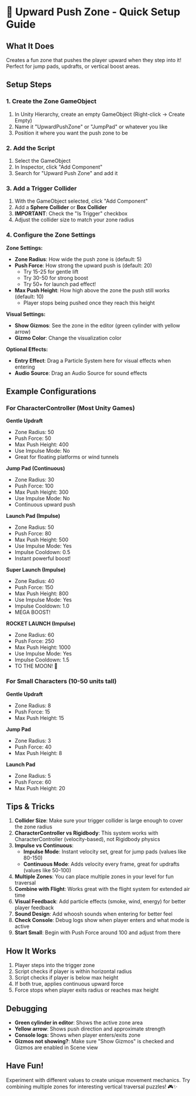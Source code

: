 # 🚀 Upward Push Zone - Quick Setup Guide

## What It Does
Creates a fun zone that pushes the player upward when they step into it! Perfect for jump pads, updrafts, or vertical boost areas.

## Setup Steps

### 1. Create the Zone GameObject
1. In Unity Hierarchy, create an empty GameObject (Right-click → Create Empty)
2. Name it "UpwardPushZone" or "JumpPad" or whatever you like
3. Position it where you want the push zone to be

### 2. Add the Script
1. Select the GameObject
2. In Inspector, click "Add Component"
3. Search for "Upward Push Zone" and add it

### 3. Add a Trigger Collider
1. With the GameObject selected, click "Add Component"
2. Add a **Sphere Collider** or **Box Collider**
3. **IMPORTANT**: Check the "Is Trigger" checkbox
4. Adjust the collider size to match your zone radius

### 4. Configure the Zone Settings

**Zone Settings:**
- **Zone Radius**: How wide the push zone is (default: 5)
- **Push Force**: How strong the upward push is (default: 20)
  - Try 15-25 for gentle lift
  - Try 30-50 for strong boost
  - Try 50+ for launch pad effect!
- **Max Push Height**: How high above the zone the push still works (default: 10)
  - Player stops being pushed once they reach this height

**Visual Settings:**
- **Show Gizmos**: See the zone in the editor (green cylinder with yellow arrow)
- **Gizmo Color**: Change the visualization color

**Optional Effects:**
- **Entry Effect**: Drag a Particle System here for visual effects when entering
- **Audio Source**: Drag an Audio Source for sound effects

## Example Configurations

### For CharacterController (Most Unity Games)

**Gentle Updraft**
- Zone Radius: 50
- Push Force: 50
- Max Push Height: 400
- Use Impulse Mode: No
- Great for floating platforms or wind tunnels

**Jump Pad (Continuous)**
- Zone Radius: 30
- Push Force: 100
- Max Push Height: 300
- Use Impulse Mode: No
- Continuous upward push

**Launch Pad (Impulse)**
- Zone Radius: 50
- Push Force: 80
- Max Push Height: 500
- Use Impulse Mode: Yes
- Impulse Cooldown: 0.5
- Instant powerful boost!

**Super Launch (Impulse)**
- Zone Radius: 40
- Push Force: 150
- Max Push Height: 800
- Use Impulse Mode: Yes
- Impulse Cooldown: 1.0
- MEGA BOOST!

**ROCKET LAUNCH (Impulse)**
- Zone Radius: 60
- Push Force: 250
- Max Push Height: 1000
- Use Impulse Mode: Yes
- Impulse Cooldown: 1.5
- TO THE MOON! 🚀

### For Small Characters (10-50 units tall)

**Gentle Updraft**
- Zone Radius: 8
- Push Force: 15
- Max Push Height: 15

**Jump Pad**
- Zone Radius: 3
- Push Force: 40
- Max Push Height: 8

**Launch Pad**
- Zone Radius: 5
- Push Force: 60
- Max Push Height: 20

## Tips & Tricks

1. **Collider Size**: Make sure your trigger collider is large enough to cover the zone radius
2. **CharacterController vs Rigidbody**: This system works with CharacterController (velocity-based), not Rigidbody physics
3. **Impulse vs Continuous**:
   - **Impulse Mode**: Instant velocity set, great for jump pads (values like 80-150)
   - **Continuous Mode**: Adds velocity every frame, great for updrafts (values like 50-100)
4. **Multiple Zones**: You can place multiple zones in your level for fun traversal
5. **Combine with Flight**: Works great with the flight system for extended air time
6. **Visual Feedback**: Add particle effects (smoke, wind, energy) for better player feedback
7. **Sound Design**: Add whoosh sounds when entering for better feel
8. **Check Console**: Debug logs show when player enters and what mode is active
9. **Start Small**: Begin with Push Force around 100 and adjust from there

## How It Works

1. Player steps into the trigger zone
2. Script checks if player is within horizontal radius
3. Script checks if player is below max height
4. If both true, applies continuous upward force
5. Force stops when player exits radius or reaches max height

## Debugging

- **Green cylinder in editor**: Shows the active zone area
- **Yellow arrow**: Shows push direction and approximate strength
- **Console logs**: Shows when player enters/exits zone
- **Gizmos not showing?**: Make sure "Show Gizmos" is checked and Gizmos are enabled in Scene view

## Have Fun!

Experiment with different values to create unique movement mechanics. Try combining multiple zones for interesting vertical traversal puzzles! 🎮✨
